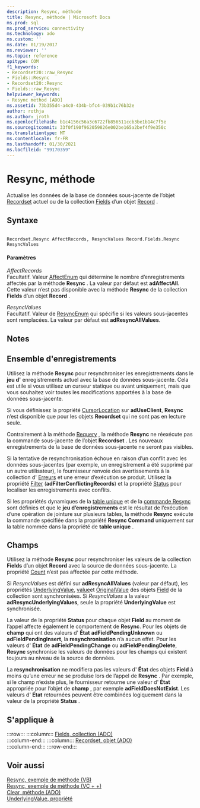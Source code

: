 ```yaml
---
description: Resync, méthode
title: Resync, méthode | Microsoft Docs
ms.prod: sql
ms.prod_service: connectivity
ms.technology: ado
ms.custom: ''
ms.date: 01/19/2017
ms.reviewer: ''
ms.topic: reference
apitype: COM
f1_keywords:
- Recordset20::raw_Resync
- Fields::Resync
- Recordset20::Resync
- Fields::raw_Resync
helpviewer_keywords:
- Resync method [ADO]
ms.assetid: 73b355d4-a4c0-434b-bfc4-039b1c76b32e
author: rothja
ms.author: jroth
ms.openlocfilehash: b1c4156c56a3c6722fb856511ccb3be1b14c7f5e
ms.sourcegitcommit: 33f0f190f962059826e002be165a2bef4f9e350c
ms.translationtype: MT
ms.contentlocale: fr-FR
ms.lasthandoff: 01/30/2021
ms.locfileid: "99170359"
---
```

# <a name="resync-method"></a>Resync, méthode
Actualise les données de la base de données sous-jacente de l’objet [Recordset](./recordset-object-ado.md) actuel ou de la collection [Fields](./fields-collection-ado.md) d’un objet [Record](./record-object-ado.md) .  
  
## <a name="syntax"></a>Syntaxe  
  
```  
  
Recordset.Resync AffectRecords, ResyncValues Record.Fields.Resync ResyncValues  
```  
  
#### <a name="parameters"></a>Paramètres  
 *AffectRecords*  
 Facultatif. Valeur [AffectEnum](./affectenum.md) qui détermine le nombre d’enregistrements affectés par la méthode **Resync** . La valeur par défaut est **adAffectAll**. Cette valeur n’est pas disponible avec la méthode **Resync** de la collection **Fields** d’un objet **Record** .  
  
 *ResyncValues*  
 Facultatif. Valeur de [ResyncEnum](./resyncenum.md) qui spécifie si les valeurs sous-jacentes sont remplacées. La valeur par défaut est **adResyncAllValues**.  
  
## <a name="remarks"></a>Notes  
  
## <a name="recordset"></a>Ensemble d'enregistrements  
 Utilisez la méthode **Resync** pour resynchroniser les enregistrements dans le **jeu d'** enregistrements actuel avec la base de données sous-jacente. Cela est utile si vous utilisez un curseur statique ou avant uniquement, mais que vous souhaitez voir toutes les modifications apportées à la base de données sous-jacente.  
  
 Si vous définissez la propriété [CursorLocation](./cursorlocation-property-ado.md) sur **adUseClient**, **Resync** n’est disponible que pour les objets **Recordset** qui ne sont pas en lecture seule.  
  
 Contrairement à la méthode [Requery](./requery-method.md) , la méthode **Resync** ne réexécute pas la commande sous-jacente de l’objet **Recordset** . Les nouveaux enregistrements de la base de données sous-jacente ne seront pas visibles.  
  
 Si la tentative de resynchronisation échoue en raison d’un conflit avec les données sous-jacentes (par exemple, un enregistrement a été supprimé par un autre utilisateur), le fournisseur renvoie des avertissements à la collection d' [Erreurs](./errors-collection-ado.md) et une erreur d’exécution se produit. Utilisez la propriété [Filter](./filter-property.md) (**adFilterConflictingRecords**) et la propriété [Status](./status-property-ado-recordset.md) pour localiser les enregistrements avec conflits.  
  
 Si les propriétés dynamiques de la [table unique](./unique-table-unique-schema-unique-catalog-properties-dynamic-ado.md) et de la [commande Resync](./resync-command-property-dynamic-ado.md) sont définies et que le **jeu d’enregistrements** est le résultat de l’exécution d’une opération de jointure sur plusieurs tables, la méthode **Resync** exécute la commande spécifiée dans la propriété **Resync Command** uniquement sur la table nommée dans la propriété de **table unique** .  
  
## <a name="fields"></a>Champs  
 Utilisez la méthode **Resync** pour resynchroniser les valeurs de la collection **Fields** d’un objet **Record** avec la source de données sous-jacente. La propriété [Count](./count-property-ado.md) n’est pas affectée par cette méthode.  
  
 Si *ResyncValues* est défini sur **adResyncAllValues** (valeur par défaut), les propriétés [UnderlyingValue](./underlyingvalue-property.md), [value](./value-property-ado.md)et [OriginalValue](./originalvalue-property-ado.md) des objets [Field](./field-object.md) de la collection sont synchronisées. Si *ResyncValues* a la valeur **adResyncUnderlyingValues**, seule la propriété **UnderlyingValue** est synchronisée.  
  
 La valeur de la propriété **Status** pour chaque objet **Field** au moment de l’appel affecte également le comportement de **Resync**. Pour les objets de **champ** qui ont des valeurs d' **État** **adFieldPendingUnknown** ou **adFieldPendingInsert**, la **resynchronisation** n’a aucun effet. Pour les valeurs d' **État** de **adFieldPendingChange** ou **adFieldPendingDelete**, **Resync** synchronise les valeurs de données pour les champs qui existent toujours au niveau de la source de données.  
  
 La **resynchronisation** ne modifiera pas les valeurs d' **État** des objets **Field** à moins qu’une erreur ne se produise lors de l’appel de **Resync** . Par exemple, si le champ n’existe plus, le fournisseur retourne une valeur d' **État** appropriée pour l’objet de **champ** , par exemple **adFieldDoesNotExist**. Les valeurs d' **État** retournées peuvent être combinées logiquement dans la valeur de la propriété **Status** .  
  
## <a name="applies-to"></a>S'applique à  

:::row:::
    :::column:::
        [Fields, collection (ADO)](./fields-collection-ado.md)  
    :::column-end:::
    :::column:::
        [Recordset, objet (ADO)](./recordset-object-ado.md)  
    :::column-end:::
:::row-end:::

## <a name="see-also"></a>Voir aussi  
 [Resync, exemple de méthode (VB)](./resync-method-example-vb.md)   
 [Resync, exemple de méthode (VC + +)](./resync-method-example-vc.md)   
 [Clear, méthode (ADO)](./clear-method-ado.md)   
 [UnderlyingValue, propriété](./underlyingvalue-property.md)
